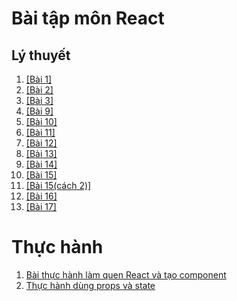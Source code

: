 # Bài tập môn React
## Lý thuyết
<ol>
  <li><a href="https://codepen.io/PhamMinhTri20/pen/QWreNgW">[Bài 1]</a></li>
  <li><a href="https://codepen.io/PhamMinhTri20/pen/ExLqRLX">[Bài 2]</a></li>
  <li><a href="https://codepen.io/PhamMinhTri20/pen/qBYeyZM">[Bài 3]</a></li>
  <!-- <li><a href="https://codepen.io/PhamMinhTri20/pen/ExLqRLX">[Bài 4]</a></li>
  <li><a href="https://codepen.io/PhamMinhTri20/pen/QWreNgW">[Bài 5]</a></li>
  <li><a href="https://codepen.io/PhamMinhTri20/pen/ExLqRLX">[Bài 6]</a></li>
  <li><a href="https://codepen.io/PhamMinhTri20/pen/QWreNgW">[Bài 7]</a></li>
  <li><a href="https://codepen.io/PhamMinhTri20/pen/ExLqRLX">[Bài 8]</a></li> -->
  <li><a href="https://codepen.io/PhamMinhTri20/pen/JjZKNKM">[Bài 9]</a></li>
  <li><a href="https://codepen.io/PhamMinhTri20/pen/BaVzZoz">[Bài 10]</a></li>
  <li><a href="https://codepen.io/PhamMinhTri20/pen/zYaBzvJ">[Bài 11]</a></li>
  <li><a href="https://codepen.io/PhamMinhTri20/pen/rNKjEQG">[Bài 12]</a></li>
  <li><a href="https://codepen.io/PhamMinhTri20/pen/gOKmqxx">[Bài 13]</a></li>
  <li><a href="https://codepen.io/PhamMinhTri20/pen/LYrWqZE">[Bài 14]</a></li>
  <li><a href="https://codepen.io/PhamMinhTri20/pen/gOKmqMm">[Bài 15]</a></li>
  <li><a href="https://codepen.io/PhamMinhTri20/pen/WNygWQW">[Bài 15(cách 2)]</a></li>
  <li><a href="https://codepen.io/PhamMinhTri20/pen/abKLVvM">[Bài 16]</a></li>
  <li><a href="https://codepen.io/PhamMinhTri20/pen/QWxmVBQ">[Bài 17]</a></li>
  <!-- <li><a href="https://codepen.io/PhamMinhTri20/pen/QWreNgW">[Bài 18]</a></li>
  <li><a href="https://codepen.io/PhamMinhTri20/pen/QWreNgW">[Bài 19]</a></li>
  <li><a href="https://codepen.io/PhamMinhTri20/pen/ExLqRLX">[Bài 20]</a></li> -->
</ol>
<h1>Thực hành</h1>
<ol>
  <li><a href="https://codesandbox.io/s/web-design-ujv638">Bài thực hành làm quen React và tạo component</a>
  <li><a href="https://codesandbox.io/s/thuc-hanh-dung-props-va-state-1f3osb">Thực hành dùng props và state</a>
</ol>
